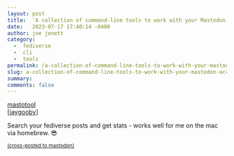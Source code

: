 ```yaml
---
layout: post
title:  ‘A collection of command-line tools to work with your Mastodon account’
date:   2023-07-17 17:40:14 -0400
author: joe jenett
category:
  -  fediverse
  -  cli
  -  tools
permalink: /a-collection-of-command-line-tools-to-work-with-your-mastodon-account/
slug: a-collection-of-command-line-tools-to-work-with-your-mastodon-account
summary: 
comments: false
---
```

<p><a title="GitHub - muesli/mastotool" href="https://github.com/muesli/mastotool">mastotool</a><br>[<a title="jaygooby" href="https://pinboard.in/u:jaygooby">jaygooby</a>]</p>
<p>Search your fediverse posts and get stats - works well for me on the mac via homebrew. 😎</p>
<a href="https://brid.gy/publish/mastodon"><small>(cross-posted to mastodon)</small></a>